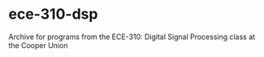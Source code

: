 # ece-310-dsp
Archive for programs from the ECE-310: Digital Signal Processing class at the Cooper Union
